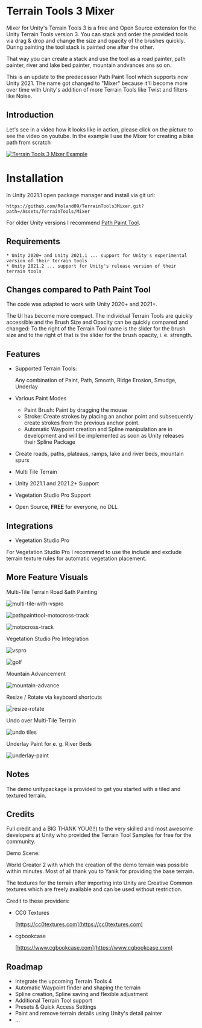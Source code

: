 # Terrain Tools 3 Mixer
 
Mixer for Unity's Terrain Tools 3 is a free and Open Source extension for the Unity Terrain Tools version 3. You can stack and order the provided tools via drag & drop and change the size and opacity of the brushes quickly. During painting the tool stack is painted one after the other.

That way you can create a stack and use the tool as a road painter, path painter, river and lake bed painter, mountain andvances ans so on.

This is an update to the predecessor Path Paint Tool which supports now Unity 2021. The name got changed to "Mixer" because it'll become more over time with Unity's addition of more Terrain Tools like Twist and filters like Noise.
 
## Introduction

Let's see in a video how it looks like in action, please click on the picture to see the video on youtube. In the example I use the Mixer for creating a bike path from scratch

[![Terrain Tools 3 Mixer Example](https://img.youtube.com/vi/lzw_TlfGHaE/0.jpg)](https://www.youtube.com/watch?v=lzw_TlfGHaE)


# Installation

In Unity 2021.1 open package manager and install via git url:

	https://github.com/Roland09/TerrainTools3Mixer.git?path=/Assets/TerrainTools/Mixer
	
For older Unity versions I recommend [Path Paint Tool](https://github.com/Roland09/PathPaintTool).

## Requirements

	* Unity 2020+ and Unity 2021.1 ... support for Unity's experimental version of their terrain tools
	* Unity 2021.2 ... support for Unity's release version of their terrain tools
	
## Changes compared to Path Paint Tool

The code was adapted to work with Unity 2020+ and 2021+. 

The UI has become more compact. The individual Terrain Tools are quickly accessible and the Brush Size and Opacity can be quickly compared and changed: 
To the right of the Terrain Tool name is the slider for the brush size and to the right of that is the slider for the brush opacity, i. e. strength.

## Features

- Supported  Terrain Tools:

	Any combination of Paint, Path, Smooth, Ridge Erosion, Smudge, Underlay

 - Various Paint Modes
 
   * Paint Brush: Paint by dragging the mouse
   * Stroke: Create strokes by placing an anchor point and subsequently create strokes from the previous anchor point.
   * Automatic Waypoint creation and Spline manipulation are in development and will be implemented as soon as Unity releases their Spline Package
   
- Create roads, paths, plateaus, ramps, lake and river beds, mountain spurs
   
- Multi Tile Terrain

- Unity 2021.1 and 2021.2+ Support

- Vegetation Studio Pro Support

- Open Source, **FREE** for everyone, no DLL

## Integrations

 - Vegetation Studio Pro 

For Vegetation Studio Pro I recommend to use the include and exclude terrain texture rules for automatic vegetation placement.

## More Feature Visuals

Multi-Tile Terrain Road &ath Painting

![multi-tile-with-vspro](https://user-images.githubusercontent.com/10963432/126135199-3c0f4bd6-dc68-4e25-a810-3ddf4c4194bd.gif)

![pathpainttool-motocross-track](https://user-images.githubusercontent.com/10963432/126135118-c5797f67-8560-42aa-9b75-e4bd6e52d894.gif)

![motocross-track](https://user-images.githubusercontent.com/10963432/126135185-805c6772-605e-4c2e-85ca-e70685ed80d5.jpg)

Vegetation Studio Pro Integration

![vspro](https://user-images.githubusercontent.com/10963432/126135149-318667ca-b8cc-42e6-89bb-96654b227f9f.gif)

![golf](https://user-images.githubusercontent.com/10963432/126135162-bf6e0904-c5d4-4e07-8bf2-11ccbe21a585.gif)

Mountain Advancement

![mountain-advance](https://user-images.githubusercontent.com/10963432/126135191-83827068-6d1d-46ee-bfd2-306adee4fd44.gif)

Resize / Rotate via keyboard shortcuts

![resize-rotate](https://user-images.githubusercontent.com/10963432/126135133-93467a19-f891-4a4b-9a11-75a1829002b1.gif)

Undo over Multi-Tile Terrain

![undo tiles](https://user-images.githubusercontent.com/10963432/126135147-c3203421-97a3-465b-97fd-14db42dee83a.gif)

Underlay Paint for e. g. River Beds

![underlay-paint](https://user-images.githubusercontent.com/10963432/126135140-3c0c3fbf-a534-43a6-96fa-2586da46f307.gif)



## Notes

The demo unitypackage is provided to get you started with a tiled and textured terrain.

## Credits

Full credit and a BIG THANK YOU(!!!) to the very skilled and most awesome developers at Unity who provided the Terrain Tool Samples for free for the community.

Demo Scene: 

World Creator 2 with which the creation of the demo terrain was possible within minutes. Most of all thank you to Yanik for providing the base terrain.

The textures for the terrain after importing into Unity are Creative Common textures which are freely available and can be used without restriction. 

Credit to these providers:

* CC0 Textures

	[https://cc0textures.com](https://cc0textures.com)

* cgbookcase

	[https://www.cgbookcase.com](https://www.cgbookcase.com)

## Roadmap

* Integrate the upcoming Terrain Tools 4
* Automatic Waypoint finder and shaping the terrain
* Spline creation, Spline saving and flexible adjustment
* Additional Terrain Tool support
* Presets & Quick Access Settings
* Paint and remove terrain details using Unity's detail painter
* ...